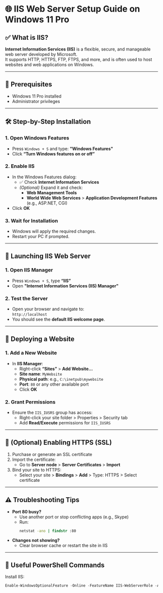 # 🌐 IIS Web Server Setup Guide on Windows 11 Pro

## ✅ What is IIS?

**Internet Information Services (IIS)** is a flexible, secure, and manageable web server developed by Microsoft.  
It supports HTTP, HTTPS, FTP, FTPS, and more, and is often used to host websites and web applications on Windows.

---

## 🧰 Prerequisites

- Windows 11 Pro installed  
- Administrator privileges

---

## 🛠️ Step-by-Step Installation

### 1. Open Windows Features

- Press `Windows + S` and type: **"Windows Features"**
- Click **“Turn Windows features on or off”**

### 2. Enable IIS

- In the Windows Features dialog:
  - ✅ Check **Internet Information Services**
  - *(Optional)* Expand it and check:
    - **Web Management Tools**
    - **World Wide Web Services** > **Application Development Features** (e.g., ASP.NET, CGI)
- Click **OK**

### 3. Wait for Installation

- Windows will apply the required changes.
- Restart your PC if prompted.

---

## 🚀 Launching IIS Web Server

### 1. Open IIS Manager

- Press `Windows + S`, type **“IIS”**
- Open **"Internet Information Services (IIS) Manager"**

### 2. Test the Server

- Open your browser and navigate to:  
  `http://localhost`
- You should see the **default IIS welcome page**.

---

## 📁 Deploying a Website

### 1. Add a New Website

- In **IIS Manager**:
  - Right-click **“Sites”** > **Add Website…**
  - **Site name**: `MyWebsite`  
  - **Physical path**: e.g., `C:\inetpub\mywebsite`  
  - **Port**: `80` or any other available port
  - Click **OK**

### 2. Grant Permissions

- Ensure the `IIS_IUSRS` group has access:
  - Right-click your site folder > Properties > Security tab  
  - Add **Read/Execute** permissions for `IIS_IUSRS`

---

## 🔐 (Optional) Enabling HTTPS (SSL)

1. Purchase or generate an SSL certificate  
2. Import the certificate:
   - Go to **Server node** > **Server Certificates** > **Import**
3. Bind your site to HTTPS:
   - Select your site > **Bindings** > **Add** > Type: HTTPS > Select certificate

---

## ⚠️ Troubleshooting Tips

- **Port 80 busy?**
  - Use another port or stop conflicting apps (e.g., Skype)
  - Run:  
    ```cmd
    netstat -ano | findstr :80
    ```
- **Changes not showing?**
  - Clear browser cache or restart the site in IIS

---

## 📎 Useful PowerShell Commands

Install IIS:

```powershell
Enable-WindowsOptionalFeature -Online -FeatureName IIS-WebServerRole -All
